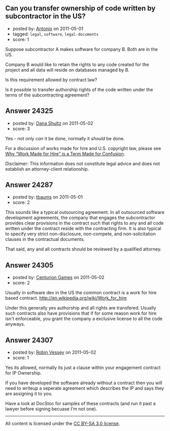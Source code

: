 ## Can you transfer ownership of code written by subcontractor in the US?

- posted by: [Antonio](https://stackexchange.com/users/-1/3247-antonio) on 2011-05-01
- tagged: `legal`, `software`, `legal-documents`
- score: 1

Suppose subcontractor A makes software for company B. Both are in the US. 

Company B would like to retain the rights to any code created for the project and all data will reside on databases managed by B.

Is this requirement allowed by contract law?

Is it possible to transfer authorship rights of the code written under the terms of the subcontracting agreement?


## Answer 24325

- posted by: [Dana Shultz](https://stackexchange.com/users/-1/1841-dana-shultz) on 2011-05-02
- score: 3

<p>Yes - not only <em>can</em> it be done, normally it <em>should</em> be done.</p>

<p>For a discussion of works made for hire and U.S. copyright law, please see <a href="http://dana.sh/dLSMCd" rel="nofollow">Why “Work Made for Hire” is a Term Made for Confusion</a>.</p>

<p>Disclaimer: This information does not constitute legal advice and does not establish an attorney-client relationship.</p>



## Answer 24287

- posted by: [tbaums](https://stackexchange.com/users/-1/7624-tbaums) on 2011-05-01
- score: 2

This sounds like a typical outsourcing agreement. In all outsourced software development agreements, the company that engages the subcontractor provides clear provisions in the contract such that rights to any and all code written under the contract reside with the contracting firm. It is also typical to specify very strict non-disclosure, non-compete, and non-solicitation clauses in the contractual documents. 

That said, any and all contracts should be reviewed by a qualified attorney. 


## Answer 24305

- posted by: [Centurion Games](https://stackexchange.com/users/-1/970-centurion-games) on 2011-05-02
- score: 2

Usually in software dev in the US the common contract is a work for hire based contract. http://en.wikipedia.org/wiki/Work_for_hire

Under this generally yes authorship and all rights are transfered. Usually such contracts also have provisions that if for some reason work for hire isn't enforceable, you grant the company a exclusive license to all the code anyways. 




## Answer 24307

- posted by: [Robin Vessey](https://stackexchange.com/users/-1/984-robin-vessey) on 2011-05-02
- score: 1

Yes its allowed, normally its just a clause within your engagement contract for IP Ownership.

If you have developed the software already without a contract then you will need to writeup a seperate agreement which describes the IP and says they are assigning it to you.

Have a look at DocStoc for samples of these contracts (and run it past a lawyer before signing becuase I'm not one).



---

All content is licensed under the [CC BY-SA 3.0 license](https://creativecommons.org/licenses/by-sa/3.0/).

